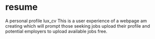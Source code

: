 # resume
A personal profile lux_cv
This is a user experience of a webpage am creating which will prompt those seeking jobs upload their profile and potential employers to upload available jobs free.

